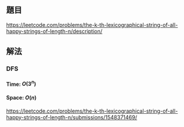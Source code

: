 ## 題目
https://leetcode.com/problems/the-k-th-lexicographical-string-of-all-happy-strings-of-length-n/description/
## 解法
### DFS
#### Time: $O(3^n)$
#### Space: $O(n)$
https://leetcode.com/problems/the-k-th-lexicographical-string-of-all-happy-strings-of-length-n/submissions/1548371469/
